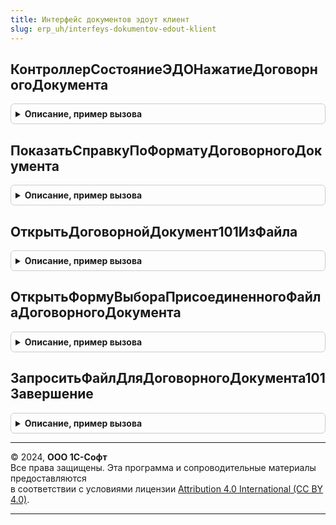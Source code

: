```yaml
---
title: Интерфейс документов эдоут клиент
slug: erp_uh/interfeys-dokumentov-edout-klient
---
```



## КонтроллерСостояниеЭДОНажатиеДоговорногоДокумента
<details style="margin: 1em 0; padding: 0.5em; border: 1px solid #ccc; border-radius: 6px;">

<summary style="font-weight: bold; cursor: pointer;">Описание, пример вызова</summary>

```bsl

// Обработка нажатия на гиперссылку "СостояниеЭДО" в форме элемента справочника договора с контрагентом.
//
// Параметры:
//  Форма - ФормаКлиентскогоПриложения - Форма учетного документа.
//  СтандартнаяОбработка - Булево - Признак стандартной обработки нажатия на гиперссылку (устанавливается в Ложь).
//  ДанныеФайла - СправочникСсылка.ДоговорыКонтрагентовПрисоединенныеФайлы - ссылка на присоединенный файл договорного документа, отправляемый по ЭДО.
//
Процедура КонтроллерСостояниеЭДОНажатиеДоговорногоДокумента(Форма, СтандартнаяОбработка, ДанныеФайла = Неопределено) Экспорт
```

Пример вызова
```bsl
ИнтерфейсДокументовЭДОУТКлиент.КонтроллерСостояниеЭДОНажатиеДоговорногоДокумента(Форма, СтандартнаяОбработка, ДанныеФайла);
```
</details>

## ПоказатьСправкуПоФорматуДоговорногоДокумента
<details style="margin: 1em 0; padding: 0.5em; border: 1px solid #ccc; border-radius: 6px;">

<summary style="font-weight: bold; cursor: pointer;">Описание, пример вызова</summary>

```bsl

// Показывает пользователю форму справки для формата Договорного документа PDF/A3 или XML.
//
// Параметры:
//  Результат - Неопределено - в случае, когда файл PDF, для отправки договорного документа по ЭДО, не выбран.
//			  - СправочникСсылка.ДоговорыКонтрагентовПрисоединенныеФайлы - ссылка на присоединенный файл к договору с контрагентом.
//			  - Структура - структура с данными файла, в случае, когда файл ещё не присоединен к договору с контрагентом.
//	ПараметрыФормы - СправочникСсылка.ДоговорыКонтрагентов - ссылка на договор с контрагентом, отправляемый по ЭДО.
//				   - Структура - параметры для открытия формы ЭД.
//	ОбработчикЗавершения - ОписаниеОповещения - оповещение вызываемое дальнейшее действие для отправки файла через БЭД.
//
Процедура ПоказатьСправкуПоФорматуДоговорногоДокумента(Результат, ПараметрыФормы, ОбработчикЗавершения) Экспорт
```

Пример вызова
```bsl
ИнтерфейсДокументовЭДОУТКлиент.ПоказатьСправкуПоФорматуДоговорногоДокумента(Результат, ПараметрыФормы, ОбработчикЗавершения) 
```
</details>

## ОткрытьДоговорнойДокумент101ИзФайла
<details style="margin: 1em 0; padding: 0.5em; border: 1px solid #ccc; border-radius: 6px;">

<summary style="font-weight: bold; cursor: pointer;">Описание, пример вызова</summary>

```bsl

// Подготавливает данные после выбора файла PDF, и открывает форму исходящего ЭД Договорного документа.
//
// Параметры:
//  ДанныеФайла - Неопределено - в случае, когда файл PDF, для отправки договорного документа по ЭДО, не выбран.
//				- СправочникСсылка.ДоговорыКонтрагентовПрисоединенныеФайлы - ссылка на присоединенный файл к договору с контрагентом.
//				- Структура - структура с данными файла, в случае, когда файл ещё не присоединен к договору с контрагентом.
// 	ПараметрыФормы - Структура - структура с информацией для подготовки данных открытия формы исходящего ЭД.
//
Процедура ОткрытьДоговорнойДокумент101ИзФайла(ДанныеФайла, ПараметрыФормы) Экспорт
```

Пример вызова
```bsl
ИнтерфейсДокументовЭДОУТКлиент.ОткрытьДоговорнойДокумент101ИзФайла(ДанныеФайла, ПараметрыФормы) 
```
</details>

## ОткрытьФормуВыбораПрисоединенногоФайлаДоговорногоДокумента
<details style="margin: 1em 0; padding: 0.5em; border: 1px solid #ccc; border-radius: 6px;">

<summary style="font-weight: bold; cursor: pointer;">Описание, пример вызова</summary>

```bsl

// Открывает пользователю форму выбора присоединенного файла для Договорного документа PDF/A3.
//
// Параметры:
//  ПараметрыФормыЭД - ОпределяемыйТип.ОснованияЭлектронныхДокументовЭДО - ссылка на объект ИБ, электронный документ которого надо отправить.
//					 - Структура - структура с ссылкой на объект ИБ, электронный документ которого надо отправить.
//  ОбработчикЗавершения - ОписаниеОповещения - оповещение вызываемое дальнейшее действие для отправки файла через БЭД.
//
Процедура ОткрытьФормуВыбораПрисоединенногоФайлаДоговорногоДокумента(ПараметрыФормыЭД, ОбработчикЗавершения) Экспорт
```

Пример вызова
```bsl
ИнтерфейсДокументовЭДОУТКлиент.ОткрытьФормуВыбораПрисоединенногоФайлаДоговорногоДокумента(ПараметрыФормыЭД, ОбработчикЗавершения) 
```
</details>

## ЗапроситьФайлДляДоговорногоДокумента101Завершение
<details style="margin: 1em 0; padding: 0.5em; border: 1px solid #ccc; border-radius: 6px;">

<summary style="font-weight: bold; cursor: pointer;">Описание, пример вызова</summary>

```bsl

// Подготавливает данные после выбора файла PDF, и совершает подпись и отправку ЭД Договорного документа,
// в случае, без предпросмотра его исходящего документа.
//
// Параметры:
//  ДанныеФайла - Неопределено - в случае, когда файл PDF, для отправки договорного документа по ЭДО, не выбран.
//				- СправочникСсылка.ДоговорыКонтрагентовПрисоединенныеФайлы - ссылка на присоединенный файл к договору с контрагентом.
//				- Структура - структура с данными файла, в случае, когда файл ещё не присоединен к договору с контрагентом.
// 	ПараметрКоманды - ОпределяемыйТип.ОснованияЭлектронныхДокументовЭДО - ссылка на объект ИБ, электронный документ которого надо отправить.
//
Процедура ЗапроситьФайлДляДоговорногоДокумента101Завершение(ДанныеФайла, ПараметрКоманды) Экспорт
```

Пример вызова
```bsl
ИнтерфейсДокументовЭДОУТКлиент.ЗапроситьФайлДляДоговорногоДокумента101Завершение(ДанныеФайла, ПараметрКоманды) 
```
</details>

---

© 2024, **ООО 1С-Софт**  
Все права защищены. Эта программа и сопроводительные материалы предоставляются  
в соответствии с условиями лицензии [Attribution 4.0 International (CC BY 4.0)](https://creativecommons.org/licenses/by/4.0/legalcode).

---
